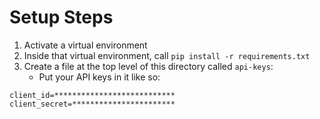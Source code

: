 # Setup Steps
1. Activate a virtual environment
2. Inside that virtual environment, call `pip install -r requirements.txt`
3. Create a file at the top level of this directory called `api-keys`:
   * Put your API keys in it like so:

```
client_id=***************************
client_secret=***********************
```